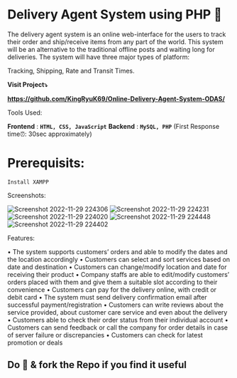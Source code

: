 # Delivery Agent System using PHP 🚛

The delivery agent system is an online web-interface for the users to track their order and ship/receive items from any part of the world. This system will be an alternative to the traditional offline posts and waiting long for deliveries. The system will have three major types of platform: 

Tracking, Shipping, Rate and Transit Times.

**Visit Project⤵️**

**https://github.com/KingRyuK69/Online-Delivery-Agent-System-ODAS/**

Tools Used:

**Frontend** : **```HTML, CSS, JavaScript```**
**Backend** : **```MySQL, PHP```** (First Response time⏰: 30sec approximately)

# Prerequisits:

```Install XAMPP```


Screenshots:

![Screenshot 2022-11-29 224306](https://user-images.githubusercontent.com/80317920/204600386-2a1c0a46-2d12-4585-b4f9-e40f3bc23ab3.png)
![Screenshot 2022-11-29 224231](https://user-images.githubusercontent.com/80317920/204600424-18832fd7-e8ef-4891-8acf-2de4c21ad9b5.png)
![Screenshot 2022-11-29 224020](https://user-images.githubusercontent.com/80317920/204600476-78e6536a-fa3e-4e49-953b-097b78fa25b8.png)
![Screenshot 2022-11-29 224448](https://user-images.githubusercontent.com/80317920/204600869-d901d87d-784d-4853-ad50-e70add31b36d.png)
![Screenshot 2022-11-29 224402](https://user-images.githubusercontent.com/80317920/204600584-9a5ec04c-9c18-4757-9377-b534a082c58a.png)



Features:

• The system supports customers’ orders and able to modify the dates and the location accordingly
• Customers can select and sort services based on date and destination
• Customers can change/modify location and date for receiving their product
• Company staffs are able to edit/modify customers’ orders placed with them and give them a suitable slot according to their   convenience
• Customers can pay for the delivery online, with credit or debit card
• The system must send delivery confirmation email after successful payment/registration
• Customers can write reviews about the service provided, about customer care service and even about the delivery
• Customers able to check their order status from their individual account
• Customers can send feedback or call the company for order details in case of server failure or discrepancies
• Customers can check for latest promotion or deals

## **Do 🌟 & fork the Repo if you find it useful**
